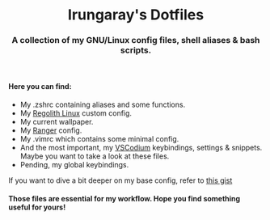<div align="center">

# **Irungaray's Dotfiles**

### **A collection of my GNU/Linux config files, shell aliases & bash scripts.**

</div>

<br />

#### Here you can find:
- My .zshrc containing aliases and some functions.
- My [Regolith Linux](https://regolith-linux.org/) custom config.
- My current wallpaper.
- My [Ranger](https://ranger.github.io/) config.
- My .vimrc which contains some minimal config.
- And the most important, my [VSCodium](https://vscodium.com/) keybindings, settings & snippets. Maybe you want to take a look at these files.
- Pending, my global keybindings.

If you want to dive a bit deeper on my base config, refer to [this gist](https://gist.github.com/Irungaray/33d8f4f7526df5852f5f124cb75d6b7c)

#### Those files are essential for my workflow. Hope you find something useful for yours!
